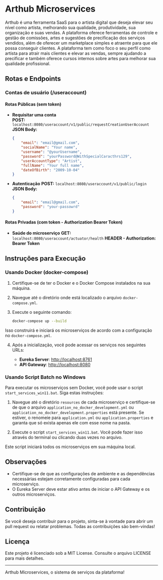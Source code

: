 # Arthub Microservices

Arthub é uma ferramenta SaaS para o artista digital que deseja elevar seu nível como artista, melhorando sua qualidade, produtividade, sua organização e suas vendas. A plataforma oferece ferramentas de controle e gestão de comissões, artes e sugestões de precificação dos serviços vendidos, além de oferecer um marketplace simples e atraente para que ele possa conseguir clientes. A plataforma tem como foco o seu perfil como artista para atrair mais clientes e elevar as vendas, sempre ajudando a precificar e também oferece cursos internos sobre artes para melhorar sua qualidade profissional.

## Rotas e Endpoints

### Contas de usuário (/useraccount)

#### Rotas Públicas (sem token)

- **Requisitar uma conta**  
  **POST:** `localhost:8080/useraccount/v1/public/requestCreationUserAccount`  
  **JSON Body:**
  ```json
  {
      "email": "email@gmail.com",
      "socialName": "Your name", 
      "username": "@yourUsername",
      "password": "yourPassword@WithSpecialCaracthrs129",
      "userAccountType": "Artist",
      "fullName": "Your full name",
      "dateOfBirth": "2009-10-04"
  }
  ```

- **Autenticação**
  **POST:** `localhost:8080/useraccount/v1/public/login`
  **JSON Body:**
  ```json
  {
      "email": "email@gmail.com",
      "password": "your-passowrd"
  }
  ```

#### Rotas Privadas (com token - Authorization Bearer Token)
- **Saúde do microserviço**
  **GET:** `localhost:8080/useraccount/actuator/health`
  **HEADER - Authorization: Bearer Token**

## Instruções para Execução

### Usando Docker (docker-compose)

1. Certifique-se de ter o Docker e o Docker Compose instalados na sua máquina.

2. Navegue até o diretório onde está localizado o arquivo `docker-compose.yml`.

3. Execute o seguinte comando:

   ```bash
   docker-compose up --build
   ```

Isso construirá e iniciará os microserviços de acordo com a configuração no `docker-compose.yml`.

4. Após a inicialização, você pode acessar os serviços nos seguintes URLs:

   - **Eureka Server**: [http://localhost:8761](http://localhost:8761)
   - **API Gateway**: [http://localhost:8080](http://localhost:8080)

### Usando Script Batch no Windows

Para executar os microserviços sem Docker, você pode usar o script `start_services_win11.bat`. Siga estas instruções:

1. Navegue até o diretório `resources` de cada microserviço e certifique-se de que o arquivo `application_no_docker_development.yml` ou `application_no_docker_development.properties` está presente. Se estiver, o renomeie para `application.yml` ou `application.properties` e garanta que só exista apenas ele com esse nome na pasta.

2. Execute o script `start_services_win11.bat`. Você pode fazer isso através do terminal ou clicando duas vezes no arquivo.

Este script iniciará todos os microserviços em sua máquina local.

## Observações

- Certifique-se de que as configurações de ambiente e as dependências necessárias estejam corretamente configuradas para cada microserviço.
- O Eureka Server deve estar ativo antes de iniciar o API Gateway e os outros microserviços.

## Contribuição

Se você deseja contribuir para o projeto, sinta-se à vontade para abrir um pull request ou relatar problemas. Todas as contribuições são bem-vindas!

## Licença

Este projeto é licenciado sob a MIT License. Consulte o arquivo LICENSE para mais detalhes.

---

Arthub Microservices, o sistema de serviços da plataforma!
